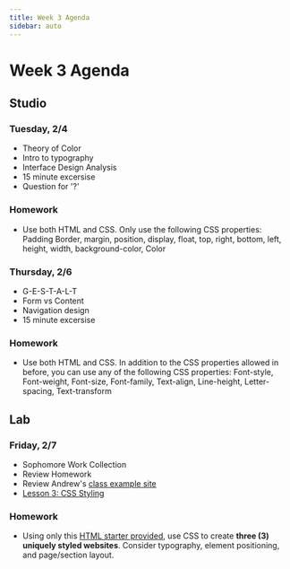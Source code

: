 ```yaml
---
title: Week 3 Agenda
sidebar: auto
---
```


# Week 3 Agenda

## Studio

### Tuesday, 2/4

- Theory of Color
- Intro to typography
- Interface Design Analysis
- 15 minute excersise
- Question for '?'

### Homework

- Use both HTML and CSS. Only use the following CSS properties: Padding Border, margin, position, display, float, top, right, bottom, left, height, width, background-color, Color

### Thursday, 2/6

- G-E-S-T-A-L-T
- Form vs Content
- Navigation design
- 15 minute excersise

### Homework

- Use both HTML and CSS. In addition to the CSS properties allowed in before, you can use any of the following CSS properties: Font-style, Font-weight, Font-size, Font-family, Text-align, Line-height, Letter-spacing, Text-transform

## Lab

### Friday, 2/7

- Sophomore Work Collection
- Review Homework
- Review Andrew's [class example site](https://github.com/AndrewLevinson/symmetrical-octo-potato)
- [Lesson 3: CSS Styling](../lessons/lab/lesson-3-disabled)

### Homework

- Using only this [HTML starter provided](-disabled), use CSS to create <b>three (3) uniquely styled websites</b>. Consider typography, element positioning, and page/section layout.
